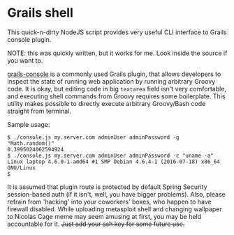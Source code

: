 # Grails shell

This quick-n-dirty NodeJS script provides very useful CLI interface to Grails console plugin.

NOTE: this was quickly written, but it works for me. Look inside the source if you want to.

[grails-console](https://github.com/sheehan/grails-console/blob/master/README.md) is a commonly used Grails plugin, that allows developers to inspect the state of running web application by running arbitrary Groovy code. It is okay, but editing code in big `textarea` field isn't very comfortable, and executing shell commands from Groovy requires some boilerplate. This utility makes possible to directly execute arbitrary Groovy/Bash code straight from terminal.

Sample usage:

```
$ ./console.js my.server.com adminUser adminPassword -g "Math.random()"
0.3995024062594924
$ ./console.js my.server.com adminUser adminPassword -c "uname -a"
Linux laptop 4.6.0-1-amd64 #1 SMP Debian 4.6.4-1 (2016-07-18) x86_64 GNU/Linux
$ 

```

It is assumed that plugin route is protected by default Spring Security session-based auth (if it isn't, well, you have bigger problems). Also, please refrain from 'hacking' into your coworkers' boxes, who happen to have firewall disabled. While uploading metasploit shell and changing wallpaper to Nicolas Cage meme may seem amusing at first, you may be held accountable for it. ~~Just add your ssh key for some future use.~~

